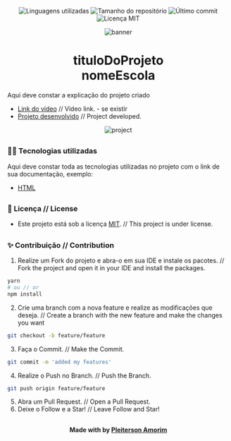 <!-- Badges session -->
<p align="center">  
  <!-- languages -->
  <img src="https://img.shields.io/github/languages/count/pleiterson/nomeDoRepositorio?style=social" alt="Linguagens utilizadas">
  <!-- repo size -->
  <img src="https://img.shields.io/github/repo-size/Pleiterson/nomeDoRepositorio?style=social" alt="Tamanho do repositório">
  <!-- last commit -->
  <img src="https://img.shields.io/github/last-commit/Pleiterson/nomeDoRepositorio?style=social" alt="Último commit">
  <!-- licence MIT -->
  <img src="https://img.shields.io/github/license/Pleiterson/nomeDoRepositorio?style=social" alt="Licença MIT">
</p>


<!--Banner session-->
<p align="center"><img src="./src/assets/img/banner.png" alt="banner"></p>


<!--About session-->
<h1 align="center">tituloDoProjeto<br>nomeEscola</h1>

Aqui deve constar a explicação do projeto criado

- [Link do vídeo]() // Video link. - se existir
- [Projeto desenvolvido]() // Project developed.

<p align="center"><img src="./src/assets/img/project.gif" alt="project"></p>

##
<!--LTechnologies used-->
<h3>👨‍💻 Tecnologias utilizadas</h3>

Aqui deve constar toda as tecnologias utilizadas no projeto com o link de sua documentação, exemplo:
- [HTML](https://developer.mozilla.org/en-US/docs/Glossary/HTML)

##
<!--License session-->
<h3>📝 Licença // License </h3>

- Este projeto está sob a licença [MIT](./LICENSE). // This project is under license.

##
<!--Contribution-->
<h3>✨ Contribuição // Contribution </h3>

1. Realize um Fork do projeto e abra-o em sua IDE e instale os pacotes. // Fork the project and open it in your IDE and install the packages.
```bash
yarn
# ou // or
npm install
```
2. Crie uma branch com a nova feature e realize as modificações que deseja. // Create a branch with the new feature and make the changes you want
```bash
git checkout -b feature/feature
```
3. Faça o Commit. // Make the Commit.
```bash
git commit -m 'added my features'
```
4. Realize o Push no Branch. // Push the Branch.
```bash
git push origin feature/feature
```
5. Abra um Pull Request. // Open a Pull Request.
6. Deixe o Follow e a Star! // Leave Follow and Star!

##
<!--Bottom session-->
<h4 align=center>Made with by <a href="https://pleiterson.vercel.app">Pleiterson Amorim</a></h4>